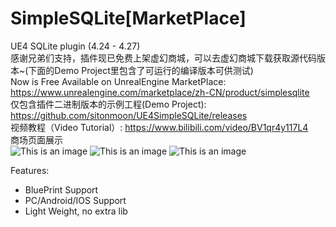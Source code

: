 # SimpleSQLite[MarketPlace] 
UE4 SQLite plugin  (4.24 - 4.27)  <br> 感谢兄弟们支持，插件现已免费上架虚幻商城，可以去虚幻商城下载获取源代码版本~(下面的Demo Project里包含了可运行的编译版本可供测试) <br> Now is Free Available on UnrealEngine MarketPlace: https://www.unrealengine.com/marketplace/zh-CN/product/simplesqlite <br>
仅包含插件二进制版本的示例工程(Demo Project): https://github.com/sitonmoon/UE4SimpleSQLite/releases <br>
视频教程（Video Tutorial）: https://www.bilibili.com/video/BV1qr4y117L4 <br>
商场页面展示<br>
![This is an image](https://github.com/sitonmoon/UE4SimpleSQLite/blob/main/title.jpg)
![This is an image](https://github.com/sitonmoon/UE4SimpleSQLite/blob/main/Demo1.png)
![This is an image](https://github.com/sitonmoon/UE4SimpleSQLite/blob/main/demo2.jpg)

Features:
- BluePrint Support
- PC/Android/IOS Support
- Light Weight, no extra lib

